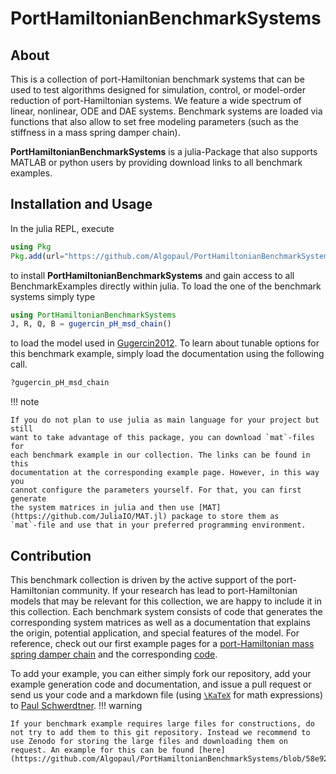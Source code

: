 # PortHamiltonianBenchmarkSystems

## About

This is a collection of port-Hamiltonian benchmark systems that can be used to test algorithms designed for simulation, control, or model-order reduction of port-Hamiltonian systems. We feature a wide spectrum of linear, nonlinear, ODE and DAE systems. Benchmark systems are loaded via functions that also allow to set free modeling parameters (such as the stiffness in a mass spring damper chain).

**PortHamiltonianBenchmarkSystems** is a julia-Package that also supports MATLAB or python users by providing download links to all benchmark examples.

## Installation and Usage

In the julia REPL, execute
```julia
using Pkg
Pkg.add(url="https://github.com/Algopaul/PortHamiltonianBenchmarkSystems/")
```
to install **PortHamiltonianBenchmarkSystems** and gain access to all
BenchmarkExamples directly within julia. To load the one of the benchmark
systems simply type
```julia
using PortHamiltonianBenchmarkSystems
J, R, Q, B = gugercin_pH_msd_chain()
```
to load the model used in [Gugercin2012](https://github.com/Algopaul/PortHamiltonianBenchmarkSystems/blob/7c7e588f9bd67ba4a5c67ac37768c9c43021e6e6/bibliography.tex#L9-L17). To learn about tunable options for this benchmark example, simply load the documentation using the following call.
```julia
?gugercin_pH_msd_chain
```

!!! note

    If you do not plan to use julia as main language for your project but still
    want to take advantage of this package, you can download `mat`-files for
    each benchmark example in our collection. The links can be found in this
    documentation at the corresponding example page. However, in this way you
    cannot configure the parameters yourself. For that, you can first generate
    the system matrices in julia and then use [MAT](https://github.com/JuliaIO/MAT.jl) package to store them as
    `mat`-file and use that in your preferred programming environment.

## Contribution

This benchmark collection is driven by the active support of the port-Hamiltonian community. If your research has lead to port-Hamiltonian models that may be relevant for this collection, we are happy to include it in this collection. Each benchmark system consists of code that generates the corresponding system matrices as well as a documentation that explains the origin, potential application, and special features of the model. For reference, check out our first example pages for a [port-Hamiltonian mass spring damper chain](./GugercinMSDChain.md) and the corresponding [code](https://github.com/Algopaul/PortHamiltonianBenchmarkSystems/blob/58e925c50836958a83141ae987b0b5ace4be953c/src/PortHamiltonianBenchmarkSystems.jl#L25).

To add your example, you can either simply fork our repository, add your example generation code and documentation, and issue a pull request or send us your code and a markdown file (using [``\KaTeX``](https://katex.org/) for math expressions) to [Paul Schwerdtner](mailto:schwerdt@math.tu-berlin.de).
!!! warning

    If your benchmark example requires large files for constructions, do not try to add them to this git repository. Instead we recommend to use Zenodo for storing the large files and downloading them on request. An example for this can be found [here](https://github.com/Algopaul/PortHamiltonianBenchmarkSystems/blob/58e925c50836958a83141ae987b0b5ace4be953c/src/PortHamiltonianBenchmarkSystems.jl#L107).
